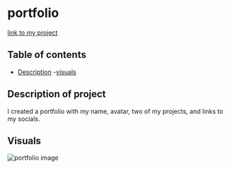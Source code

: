 # portfolio

[link to my project](https://championtan.github.io/portfolio/)

## Table of contents
- [Description](#description-of-project)
-[visuals](#visuals)

## Description of project
I created a portfolio with my name, avatar, two of my projects, and links to my socials.

## Visuals
![portfolio image]()